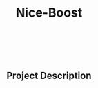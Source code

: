 <h1 align="center">Nice-Boost</h1>
<br><br><br><br>
<h2 color="#3c3c3c" align="center">Project Description</h2>

